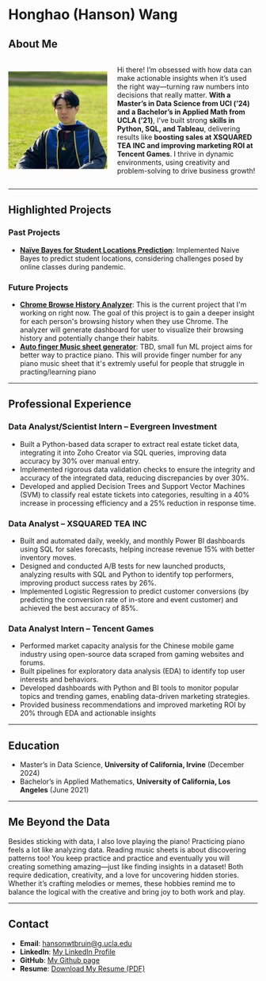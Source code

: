# **Honghao (Hanson) Wang**

## **About Me**
<div style="display: flex; align-items: center;">
  <img src="img/Profile_Pic.png" alt="Profile Picture" width="200" style="margin-right: 20px;">
  <p>
    Hi there! I’m obsessed with how data can make actionable insights when it’s used the right way—turning raw numbers into decisions that really matter. <strong>With a Master’s in Data Science from UCI (’24) and a Bachelor’s in Applied Math from UCLA (’21)</strong>, I’ve built strong <strong>skills in Python, SQL, and Tableau</strong>, delivering results like <strong>boosting sales at XSQUARED TEA INC and improving marketing ROI at Tencent Games</strong>. I thrive in dynamic environments, using creativity and problem-solving to drive business growth!
  </p>
</div>

---

## **Highlighted Projects**
### **Past Projects**
- [**Naïve Bayes for Student Locations Prediction**](https://github.com/Hanson038/Hanson038.github.io/blob/827067c21510126dcf5345c1fcb0c572553e00f8/Project/Final_Project_Report.pdf): Implemented Naive Bayes to predict student locations, considering challenges posed by online classes during pandemic.

### **Future Projects**
- [**Chrome Browse History Analyzer**](#): This is the current project that I'm working on right now. The goal of this project is to gain a deeper insight for each person's browsing history when they use Chrome. The analyzer will generate dashboard for user to visualize their browsing history and potentially change their habits.
- [**Auto finger Music sheet generator**](#): TBD, small fun ML project aims for better way to practice piano. This will provide finger number for any piano music sheet that it's extremly useful for people that struggle in practing/learning piano
  
---


## **Professional Experience**

### **Data Analyst/Scientist Intern – Evergreen Investment**
- Built a Python-based data scraper to extract real estate ticket data, integrating it into Zoho Creator via SQL queries, improving data accuracy by 30% over manual entry.
- Implemented rigorous data validation checks to ensure the integrity and accuracy of the integrated data, reducing discrepancies by over 30%.
- Developed and applied Decision Trees and Support Vector Machines (SVM) to classify real estate tickets into categories, resulting in a 40% increase in processing efficiency and a 25% reduction in response time.

### **Data Analyst – XSQUARED TEA INC**
- Built and automated daily, weekly, and monthly Power BI dashboards using SQL for sales forecasts, helping increase revenue 15% with better inventory moves.
- Designed and conducted A/B tests for new launched products, analyzing results with SQL and Python to identify top performers, improving product success rates by 26%.
- Implemented Logistic Regression to predict customer conversions (by predicting the conversion rate of in-store and event customer) and achieved the best accuracy of 85%.

### **Data Analyst Intern – Tencent Games**
- Performed market capacity analysis for the Chinese mobile game industry using open-source data scraped from gaming websites and forums.
- Built pipelines for exploratory data analysis (EDA) to identify top user interests and behaviors.
- Developed dashboards with Python and BI tools to monitor popular topics and trending games, enabling data-driven marketing strategies.
- Provided business recommendations and improved marketing ROI by 20% through EDA and actionable insights


---

## **Education**
- Master’s in Data Science, **University of California, Irvine** (December 2024)
- Bachelor’s in Applied Mathematics, **University of California, Los Angeles** (June 2021)

---
## **Me Beyond the Data**

Besides sticking with data, I also love playing the piano!
Practicing piano feels a lot like analyzing data. Reading music sheets is about discovering patterns too! You keep practice and practice and eventually you will creating something amazing—just like finding insights in a dataset! Both require dedication, creativity, and a love for uncovering hidden stories.
Whether it’s crafting melodies or memes, these hobbies remind me to balance the logical with the creative and bring joy to both work and play.

---

## **Contact**
- **Email**: [hansonwtbruin@g.ucla.edu](mailto:hansonwtbruin@g.ucla.edu)
- **LinkedIn**: [My LinkedIn Profile](https://www.linkedin.com/in/hanson-wang-9b6a701a3/)
- **GitHub**: [My Github page](https://github.com/Hanson038)
- **Resume**: [Download My Resume (PDF)](https://drive.google.com/file/d/1exiQl6fRVOtWDmrh0l0cH7oo4OXaNgwt/view?usp=sharing)
